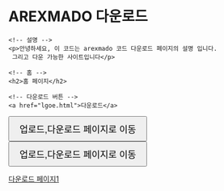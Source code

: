 <!DOCTYPE html>
<html lang="ko">
<head>
    <meta charset="UTF-8">
    <title>AREXMADO 다운로드</title>
</head>
<body>
    <!-- 제목 -->
    <h1>AREXMADO 다운로드</h1>

    <!-- 설명 -->
    <p>안녕하세요, 이 코드는 arexmado 코드 다운로드 페이지의 설명 입니다.
     그리고 다운 가능한 사이트입니다</p>

    <!-- 홈 -->
    <h2>홈 페이지</h2>

    <!-- 다운로드 버튼 -->
    <a href="lgoe.html">다운로드</a>

  <!-- 업,다운로드 페이지로 이동하는 링크 -->
  <a href="templates/indexs.html">
    <button style="font-size: 18px; padding: 10px 20px;">업로드,다운로드 페이지로 이동</button>
  </a>
</body>
</html>

  <!-- 업,다운로드 페이지로 이동하는 링크 -->
  <a href="indexs.html">
    <button style="font-size: 18px; padding: 10px 20px;">업로드,다운로드 페이지로 이동</button>
  </a>

  <a href="templates/indexs.html">다운로드 페이지1</a>
</body>
</html>

